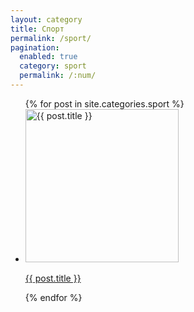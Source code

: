 ```yaml
---
layout: category
title: Спорт
permalink: /sport/
pagination: 
  enabled: true
  category: sport
  permalink: /:num/
---
```


<ul class="games-list">
    {% for post in site.categories.sport %}
      <li class="game-card">
        <a href="{{ post.url }}">
          <img src="{{ post.image }}" alt="{{ post.title }}" width="245" height="245">
          <p>{{ post.title }}</p>
        </a>
      </li>
    {% endfor %}
</ul>